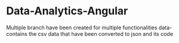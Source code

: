 # Data-Analytics-Angular

Multiple branch have been created for multiple functionalities
data- contains the csv data that have been converted to json and its code
